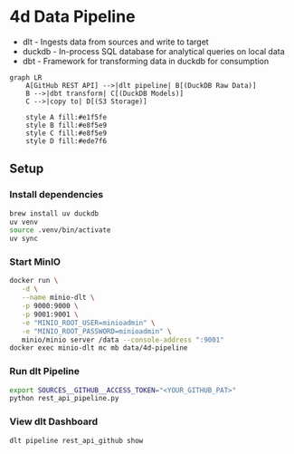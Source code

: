 # 4d Data Pipeline

* dlt - Ingests data from sources and write to target
* duckdb - In-process SQL database for analytical queries on local data
* dbt - Framework for transforming data in duckdb for consumption

```mermaid
graph LR
    A[GitHub REST API] -->|dlt pipeline| B[(DuckDB Raw Data)]
    B -->|dbt transform| C[(DuckDB Models)]
    C -->|copy to| D[(S3 Storage)]
    
    style A fill:#e1f5fe
    style B fill:#e8f5e9
    style C fill:#e8f5e9
    style D fill:#ede7f6
```

## Setup

### Install dependencies

```bash
brew install uv duckdb
uv venv
source .venv/bin/activate
uv sync
```

### Start MinIO

```bash
docker run \
   -d \
   --name minio-dlt \
   -p 9000:9000 \
   -p 9001:9001 \
   -e "MINIO_ROOT_USER=minioadmin" \
   -e "MINIO_ROOT_PASSWORD=minioadmin" \
   minio/minio server /data --console-address ":9001"
docker exec minio-dlt mc mb data/4d-pipeline
```

### Run dlt Pipeline

```bash
export SOURCES__GITHUB__ACCESS_TOKEN="<YOUR_GITHUB_PAT>"
python rest_api_pipeline.py
```

### View dlt Dashboard

```bash
dlt pipeline rest_api_github show
```
